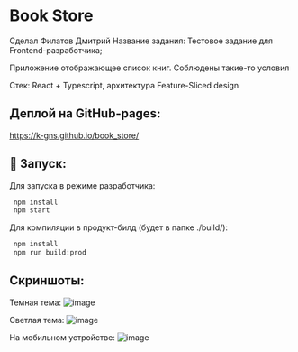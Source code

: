 # Book Store
Сделал Филатов Дмитрий
Название задания: Тестовое задание для Frontend-разработчика;

Приложение отображающее список книг. Соблюдены такие-то условия

Стек: React + Typescript, архитектура Feature-Sliced design

## Деплой на GitHub-pages:
https://k-gns.github.io/book_store/

## 🚀 Запуск:
Для запуска в режиме разработчика:
```sh
 npm install
 npm start
```

Для компиляции в продукт-билд (будет в папке ./build/):
```sh
 npm install
 npm run build:prod
```

## Скриншоты:
Темная тема:
![image](https://github.com/user-attachments/assets/6098555d-536b-44c4-93bf-4c7944a81861)

Светлая тема:
![image](https://github.com/user-attachments/assets/0979df17-cc72-4a44-b6e0-169da7db1dfb)

На мобильном устройстве:
![image](https://github.com/user-attachments/assets/fa7cded2-6c9f-4baf-a5ec-4ba5ed75e2ea)

 
